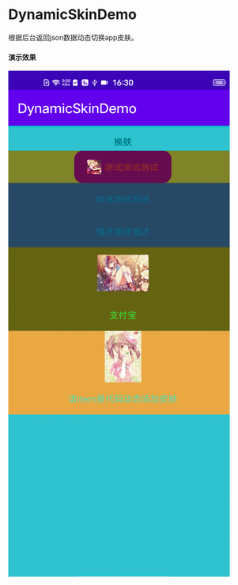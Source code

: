 # DynamicSkinDemo
根据后台返回json数据动态切换app皮肤。

#### 演示效果
![演示效果](https://github.com/Maxi-Mao/DynamicSkinDemo/blob/main/img/Screenshot_2021_0105_163021.gif)